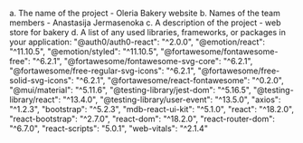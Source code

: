 a.	The name of the project - Oleria Bakery website
b.	Names of the team members - Anastasija Jermasenoka
c.	A description of the project - web store for bakery
d.	A list of any used libraries, frameworks, or packages in your application:
"@auth0/auth0-react": "^2.0.0",
        "@emotion/react": "^11.10.5",
        "@emotion/styled": "^11.10.5",
        "@fortawesome/fontawesome-free": "^6.2.1",
        "@fortawesome/fontawesome-svg-core": "^6.2.1",
        "@fortawesome/free-regular-svg-icons": "^6.2.1",
        "@fortawesome/free-solid-svg-icons": "^6.2.1",
        "@fortawesome/react-fontawesome": "^0.2.0",
        "@mui/material": "^5.11.6",
        "@testing-library/jest-dom": "^5.16.5",
        "@testing-library/react": "^13.4.0",
        "@testing-library/user-event": "^13.5.0",
        "axios": "^1.2.3",
        "bootstrap": "^5.2.3",
        "mdb-react-ui-kit": "^5.1.0",
        "react": "^18.2.0",
        "react-bootstrap": "^2.7.0",
        "react-dom": "^18.2.0",
        "react-router-dom": "^6.7.0",
        "react-scripts": "5.0.1",
        "web-vitals": "^2.1.4"

